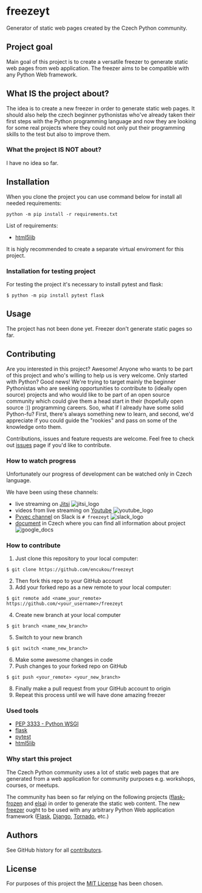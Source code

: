 # freezeyt
Generator of static web pages created by the Czech Python community.


## Project goal
Main goal of this project is to create a versatile freezer to generate static web pages from web application. The freezer aims to be compatible with any Python Web framework. 


## What IS the project about?
The idea is to create a new freezer in order to generate static web pages. It should also help the czech beginner pythonistas who've already taken their first steps with the Python programming language and now they are looking for some real projects where they could not only put their programming skills to the test but also to improve them.


 
### What the project IS NOT about?
I have no idea so far.


## Installation

When you clone the project you can use command below for install all needed requirements:
```
python -m pip install -r requirements.txt
```

List of requirements:
* [html5lib](https://html5lib.readthedocs.io/en/latest/)


It is higly recommended to create a separate virtual enviroment for this project.


### Installation for testing project

For testing the project it's necessary to install pytest and flask:
```
$ python -m pip install pytest flask
```


## Usage
The project has not been done yet.
Freezer don't generate static pages so far.


## Contributing
Are you interested in this project? Awesome! Anyone who wants to be part of this project and who's willing to help us is very welcome.
Only started with Python? Good news! We're trying to target mainly the beginner Pythonistas who are seeking opportunities to contribute to (ideally open source) projects and who would like to be part of an open source community which could give them a head start in their (hopefully open source :)) programming careers.
Soo, what if I already have some solid Python-fu? First, there's always something new to learn, and second, we'd appreciate if you could guide the "rookies" and pass on some of the knowledge onto them.


Contributions, issues and feature requests are welcome.
Feel free to check out [issues](https://github.com/encukou/freezeyt/issues) page if you'd like to contribute.


### How to watch progress
Unfortunately our progress of development can be watched only in Czech language.

We have been using these channels:

* live streaming on [Jitsi](https://meet.jit.si/freezeyt) ![jitsi_logo](https://img.informer.com/icons/png/48/4832/4832341.png)
* videos from live streaming on [Youtube](https://www.youtube.com/playlist?list=PLFt-PM7J_H3EU5Oez3ZSVjY5pZJttP2lT) ![youtube_logo](https://cdn1.iconfinder.com/data/icons/google_jfk_icons_by_carlosjj/64/youtube.png)
* [Pyvec channel](https://pyvec.slack.com/archives/C0168D5TQ4D) on Slack is `# freezeyt` ![slack_logo](https://upload.wikimedia.org/wikipedia/commons/thumb/7/76/Slack_Icon.png/40px-Slack_Icon.png)
* [document](https://docs.google.com/document/d/1iACdWvSJZmKTgu2TBKYA71jGaiqftDZDqYW6c4BoqjE/edit) in Czech where you can find all information about project ![google_docs](https://lh6.googleusercontent.com/wZIj_18G6farOXdZTg5ulbIdLVWIf7nczqPyipVLgGTuAw3wIlAbDgqpQ0Ac7UiWKrffG1tj=s50-h50-e365)


### How to contribute

1. Just clone this repository to your local computer:

```
$ git clone https://github.com/encukou/freezeyt
```

2. Then fork this repo to your GitHub account
3. Add your forked repo as a new remote to your local computer:
```
$ git remote add <name_your_remote> https://github.com/<your_username>/freezeyt
```
4. Create new branch at your local computer
```
$ git branch <name_new_branch>
```
5. Switch to your new branch
```
$ git switch <name_new_branch>
```
6. Make some awesome changes in code
7. Push changes to your forked repo on GitHub

```
$ git push <your_remote> <your_new_branch>
```
8. Finally make a pull request from your GitHub account to origin
9. Repeat this process until we will have done amazing freezer


### Used tools

* [PEP 3333 - Python WSGI](https://www.python.org/dev/peps/pep-3333/)
* [flask](https://flask.palletsprojects.com/en/1.1.x/)
* [pytest](https://docs.pytest.org/en/latest/)
* [html5lib](https://html5lib.readthedocs.io/en/latest/)


### Why start this project

The Czech Python community uses a lot of static web pages that are generated from a web application for community purposes e.g. workshops, courses, or meetups.

The community has been so far relying on the following projects ([flask-frozen](https://pythonhosted.org/Frozen-Flask/) and [elsa](https://github.com/pyvec/elsa/)) in order to generate the static web content. The new [freezer](https://github.com/encukou/freezeyt) ought to be used with any arbitrary Python Web application framework ([Flask](https://flask.palletsprojects.com/en/1.1.x/), [Django](https://www.djangoproject.com/), [Tornado](https://www.tornadoweb.org/en/stable/), etc.)


## Authors
See GitHub history for all [contributors](https://github.com/encukou/freezeyt/graphs/contributors).


## License
For purposes of this project the [MIT License](LICENCE.MIT) has been chosen.